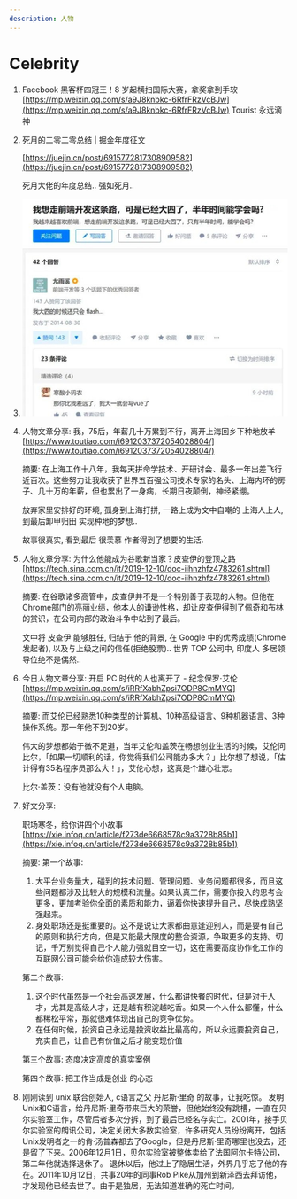 ```yaml
---
description: 人物
---
```


# Celebrity

1. Facebook 黑客杯四冠王！8 岁起横扫国际大赛，拿奖拿到手软 [https://mp.weixin.qq.com/s/a9J8knbkc-6RfrFRzVcBJw](https://mp.weixin.qq.com/s/a9J8knbkc-6RfrFRzVcBJw)  Tourist 永远滴神
2. 死月的二零二零总结 \| 掘金年度征文

   [https://juejin.cn/post/6915772817308909582](https://juejin.cn/post/6915772817308909582)

   死月大佬的年度总结.. 强如死月..

3. ![image-20210110233958088](../.gitbook/assets/image-20210110233958088.png)
4. 人物文章分享: 我，75后，年薪几十万累到不行，离开上海回乡下种地放羊 [https://www.toutiao.com/i6912037372054028804/](https://www.toutiao.com/i6912037372054028804/)

   摘要: 在上海工作十八年，我每天拼命学技术、开研讨会、最多一年出差飞行近百次。这些努力让我收获了世界五百强公司技术专家的名头、上海内环的房子、几十万的年薪，但也累出了一身病，长期日夜颠倒，神经紧绷。

   放弃家里安排好的环境, 孤身到上海打拼, 一路上成为文中自嘲的 上海人上人, 到最后卸甲归田 实现种地的梦想..

   故事很真实, 看到最后 很羡慕 作者得到了想要的生活.

5. 人物文章分享: 为什么他能成为谷歌新当家？皮查伊的登顶之路 [https://tech.sina.com.cn/it/2019-12-10/doc-iihnzhfz4783261.shtml](https://tech.sina.com.cn/it/2019-12-10/doc-iihnzhfz4783261.shtml)

   摘要: 在谷歌诸多高管中，皮查伊并不是一个特别善于表现的人物。但他在Chrome部门的亮丽业绩，他本人的谦逊性格，却让皮查伊得到了佩奇和布林的赏识，在公司内部的政治斗争中站到了最后。

   文中将 皮查伊 能够胜任, 归结于 他的背景, 在 Google 中的优秀成绩\(Chrome发起者\), 以及与上级之间的信任\(拒绝股票\).. 世界 TOP 公司中, 印度人 多居领导位绝不是偶然..

6. 今日人物文章分享: 开启 PC 时代的人也离开了 - 纪念保罗·艾伦 [https://mp.weixin.qq.com/s/iRRfXabhZpsi7ODP8CmMYQ](https://mp.weixin.qq.com/s/iRRfXabhZpsi7ODP8CmMYQ)

   摘要: 而艾伦已经熟悉10种类型的计算机、10种高级语言、9种机器语言、3种操作系统。那一年他不到20岁。

   伟大的梦想都始于微不足道，当年艾伦和盖茨在畅想创业生活的时候，艾伦问比尔，「如果一切顺利的话，你觉得我们公司能办多大？」比尔想了想说，「估计得有35名程序员那么大！」，艾伦心想，这真是个雄心壮志。

   比尔·盖茨：没有他就没有个人电脑。

7. 好文分享:

   职场寒冬，给你讲四个小故事 [https://xie.infoq.cn/article/f273de6668578c9a3728b85b1](https://xie.infoq.cn/article/f273de6668578c9a3728b85b1)

   摘要: 第一个故事:

   1. 大平台业务量大，碰到的技术问题、管理问题、业务问题都很多，而且这些问题都涉及比较大的规模和流量。如果认真工作，需要你投入的思考会更多，更加考验你全面的素质和能力，逼着你快速提升自己，尽快成熟坚强起来。
   2. 身处职场还是挺重要的。这不是说让大家都曲意逢迎别人，而是要有自己的原则和执行方向，但是又能最大限度的整合资源，争取更多的支持。切记，千万别觉得自己个人能力强就目空一切，这在需要高度协作化工作的互联网公司可能会给你造成较大伤害。

   第二个故事:

   1. 这个时代虽然是一个社会高速发展，什么都讲快餐的时代，但是对于人才，尤其是高级人才，还是越有积淀越吃香。如果一个人什么都懂，什么都稀松平常，那就很难体现出自己的竞争优势。
   2. 在任何时候，投资自己永远是投资收益比最高的，所以永远要投资自己，充实自己，让自己有价值之后才能变现价值

   第三个故事: 态度决定高度的真实案例

   第四个故事: 把工作当成是创业 的心态

8. 刚刚读到 unix 联合创始人, c语言之父 丹尼斯·里奇 的故事，让我吃惊。 发明Unix和C语言，给丹尼斯·里奇带来巨大的荣誉，但他始终没有跳槽，一直在贝尔实验室工作，尽管后者多次分拆，到了最后已经名存实亡。2001年，接手贝尔实验室的朗讯公司，决定关闭大多数实验室，许多研究人员纷纷离开，包括Unix发明者之一的肯·汤普森都去了Google，但是丹尼斯·里奇哪里也没去，还是留了下来。2006年12月1日，贝尔实验室被整体卖给了法国阿尔卡特公司，第二年他就选择退休了。 退休以后，他过上了隐居生活，外界几乎忘了他的存在。2011年10月12日，共事20年的同事Rob Pike从加州到新泽西去拜访他，才发现他已经去世了。由于是独居，无法知道准确的死亡时间。



